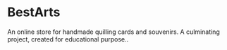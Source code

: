 # BestArts
An online store for handmade quilling cards and souvenirs. A culminating project, created for educational purpose..
